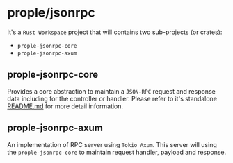 # prople/jsonrpc

It's a `Rust Workspace` project that will contains two sub-projects (or crates):

- `prople-jsonrpc-core`
- `prople-jsonrpc-axum`

## prople-jsonrpc-core

Provides a core abstraction to maintain a `JSON-RPC` request and response data including for the controller or handler. Please refer to it's standalone [README.md](./core/README.md) for more detail information.

## prople-jsonrpc-axum

An implementation of RPC server using `Tokio Axum`. This server will using the `prople-jsonrpc-core` to maintain request handler, payload and response.